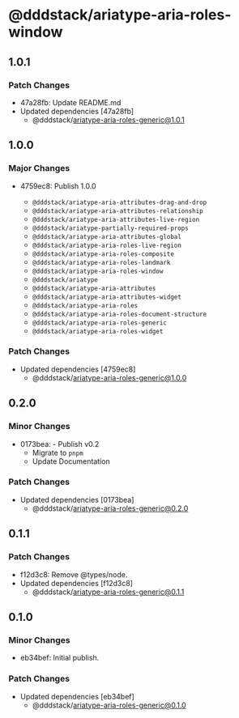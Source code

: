 # @dddstack/ariatype-aria-roles-window

## 1.0.1

### Patch Changes

- 47a28fb: Update README.md
- Updated dependencies [47a28fb]
  - @dddstack/ariatype-aria-roles-generic@1.0.1

## 1.0.0

### Major Changes

- 4759ec8: Publish 1.0.0

  - `@dddstack/ariatype-aria-attributes-drag-and-drop`
  - `@dddstack/ariatype-aria-attributes-relationship`
  - `@dddstack/ariatype-aria-attributes-live-region`
  - `@dddstack/ariatype-partially-required-props`
  - `@dddstack/ariatype-aria-attributes-global`
  - `@dddstack/ariatype-aria-roles-live-region`
  - `@dddstack/ariatype-aria-roles-composite`
  - `@dddstack/ariatype-aria-roles-landmark`
  - `@dddstack/ariatype-aria-roles-window`
  - `@dddstack/ariatype`
  - `@dddstack/ariatype-aria-attributes`
  - `@dddstack/ariatype-aria-attributes-widget`
  - `@dddstack/ariatype-aria-roles`
  - `@dddstack/ariatype-aria-roles-document-structure`
  - `@dddstack/ariatype-aria-roles-generic`
  - `@dddstack/ariatype-aria-roles-widget`

### Patch Changes

- Updated dependencies [4759ec8]
  - @dddstack/ariatype-aria-roles-generic@1.0.0

## 0.2.0

### Minor Changes

- 0173bea: - Publish v0.2
  - Migrate to `pnpm`
  - Update Documentation

### Patch Changes

- Updated dependencies [0173bea]
  - @dddstack/ariatype-aria-roles-generic@0.2.0

## 0.1.1

### Patch Changes

- f12d3c8: Remove @types/node.
- Updated dependencies [f12d3c8]
  - @dddstack/ariatype-aria-roles-generic@0.1.1

## 0.1.0

### Minor Changes

- eb34bef: Initial publish.

### Patch Changes

- Updated dependencies [eb34bef]
  - @dddstack/ariatype-aria-roles-generic@0.1.0
